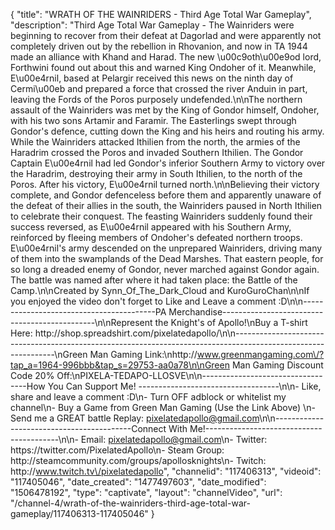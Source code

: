 {
    "title": "WRATH OF THE WAINRIDERS - Third Age Total War Gameplay",
    "description": "Third Age Total War Gameplay - The Wainriders were beginning to recover from their defeat at Dagorlad and were apparently not completely driven out by the rebellion in Rhovanion, and now in TA 1944 made an alliance with Khand and Harad. The new \u00c9oth\u00e9od lord, Forthwini found out about this and warned King Ondoher of it. Meanwhile, E\u00e4rnil, based at Pelargir received this news on the ninth day of Cermi\u00eb and prepared a force that crossed the river Anduin in part, leaving the Fords of the Poros purposely undefended.\n\nThe northern assault of the Wainriders was met by the King of Gondor himself, Ondoher, with his two sons Artamir and Faramir. The Easterlings swept through Gondor's defence, cutting down the King and his heirs and routing his army. While the Wainriders attacked Ithilien from the north, the armies of the Haradrim crossed the Poros and invaded Southern Ithilien. The Gondor Captain E\u00e4rnil had led Gondor's inferior Southern Army to victory over the Haradrim, destroying their army in South Ithilien, to the north of the Poros. After his victory, E\u00e4rnil turned north.\n\nBelieving their victory complete, and Gondor defenceless before them and apparently unaware of the defeat of their allies in the south, the Wainriders paused in North Ithilien to celebrate their conquest. The feasting Wainriders suddenly found their success reversed, as E\u00e4rnil appeared with his Southern Army, reinforced by fleeing members of Ondoher's defeated northern troops. E\u00e4rnil's army descended on the unprepared Wainriders, driving many of them into the swamplands of the Dead Marshes. That eastern people, for so long a dreaded enemy of Gondor, never marched against Gondor again. The battle was named after where it had taken place: the Battle of the Camp.\n\nCreated by Synn_Of_The_Dark_Cloud and KuroGuroChan\n\nIf you enjoyed the video don't forget to Like and Leave a comment :D\n\n-----------------------------------------PA Merchandise----------------------------------------------\n\nRepresent the Knight's of Apollo!\nBuy a T-shirt Here: http:\/\/shop.spreadshirt.com\/pixelatedapollo\/\n\n---------------------------------------------------------------------------------------------------------------\nGreen Man Gaming Link:\nhttp:\/\/www.greenmangaming.com\/?tap_a=1964-996bbb&tap_s=29753-aa0a78\n\nGreen Man Gaming Discount Code 20% Off:\nPIXELA-TEDAPO-LLOSVE\n\n----------------------------------How You Can Support Me! -----------------------------------\n\n- Like, share and leave a comment :D\n- Turn OFF adblock or whitelist my channel\n- Buy a Game from Green Man Gaming (Use the Link Above) \n- Send me a GREAT battle Replay: pixelatedapollo@gmail.com\n\n------------------------------------------Connect With Me!-----------------------------------------\n\n- Email: pixelatedapollo@gmail.com\n- Twitter: https:\/\/twitter.com\/PixelatedApollo\n- Steam Group:  http:\/\/steamcommunity.com\/groups\/apollosknights\n- Twitch: http:\/\/www.twitch.tv\/pixelatedapollo",
    "channelid": "117406313",
    "videoid": "117405046",
    "date_created": "1477497603",
    "date_modified": "1506478192",
    "type": "captivate",
    "layout": "channelVideo",
    "url": "\/channel-4\/wrath-of-the-wainriders-third-age-total-war-gameplay\/117406313-117405046"
}